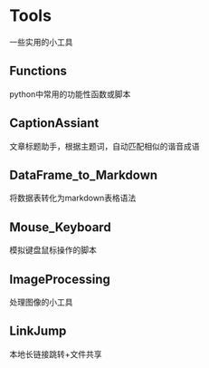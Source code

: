 # Tools
一些实用的小工具

## Functions
python中常用的功能性函数或脚本

## CaptionAssiant
文章标题助手，根据主题词，自动匹配相似的谐音成语

## DataFrame_to_Markdown
将数据表转化为markdown表格语法

## Mouse_Keyboard
模拟键盘鼠标操作的脚本

## ImageProcessing
处理图像的小工具

## LinkJump
本地长链接跳转+文件共享
